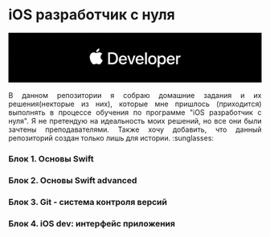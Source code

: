 # iOS разработчик с нуля

![ios_dev-logo](https://github.com/YanSakhnevich/1.-iOS-developer-course/blob/master/ios_dev.png)


<p style="text-align: justify;"> В данном репозитории я собраю домашние задания и их решения(некторые из них), которые мне пришлось (приходится) выполнять в процессе обучения по программе "iOS разработчик с нуля". Я не претендую на идеальность моих решений, но все они были зачтены преподавателями. 
Также хочу добавить, что данный репозиторий создан только лишь для истории. :sunglasses: </p>

### Блок 1. Основы Swift 

### Блок 2. Основы Swift advanced

### Блок 3. Git - система контроля версий

### Блок 4. iOS dev: интерфейс приложения
